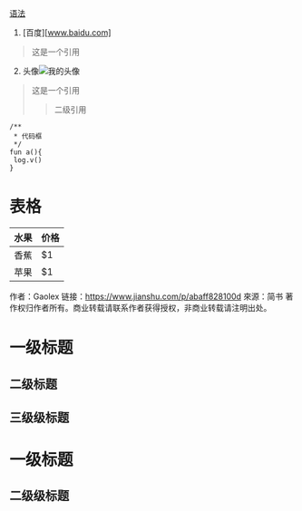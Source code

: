 [语法](https://www.jianshu.com/p/86e7fa33de8e)
1. [百度][www.baidu.com]
>这是一个引用
2. 头像![我的头像](https://www.github.com/cuichenxi/node/.png)
>这是一个引用
  >>二级引用
```
/**
 * 代码框
 */
fun a(){
 log.v()
}
```

# 表格
水果   | 价格   
---   | ---  
 香蕉| $1
苹果|$1 


作者：Gaolex
链接：https://www.jianshu.com/p/abaff828100d
來源：简书
著作权归作者所有。商业转载请联系作者获得授权，非商业转载请注明出处。

# 一级标题
## 二级标题
## 三级级标题
一级标题
===========
二级级标题
-------------

